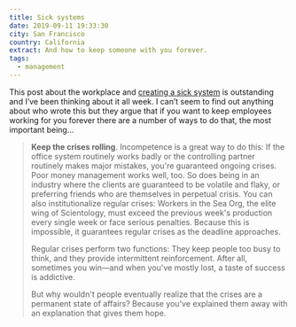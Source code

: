```yaml
---
title: Sick systems
date: 2019-09-11 19:33:30
city: San Francisco
country: California
extract: And how to keep someone with you forever.
tags: 
  - management
---
```


This post about the workplace and [creating a sick system](http://www.issendai.com/psychology/sick-systems.html) is outstanding and I’ve been thinking about it all week. I can’t seem to find out anything about who wrote this but they argue that if you want to keep employees working for you forever there are a number of ways to do that, the most important being...

> **Keep the crises rolling**. Incompetence is a great way to do this: If the office system routinely works badly or the controlling partner routinely makes major mistakes, you're guaranteed ongoing crises. Poor money management works well, too. So does being in an industry where the clients are guaranteed to be volatile and flaky, or preferring friends who are themselves in perpetual crisis. You can also institutionalize regular crises: Workers in the Sea Org, the elite wing of Scientology, must exceed the previous week's production every single week or face serious penalties. Because this is impossible, it guarantees regular crises as the deadline approaches.
>
> Regular crises perform two functions: They keep people too busy to think, and they provide intermittent reinforcement. After all, sometimes you win—and when you've mostly lost, a taste of success is addictive.
>
> But why wouldn't people eventually realize that the crises are a permanent state of affairs? Because you've explained them away with an explanation that gives them hope.
